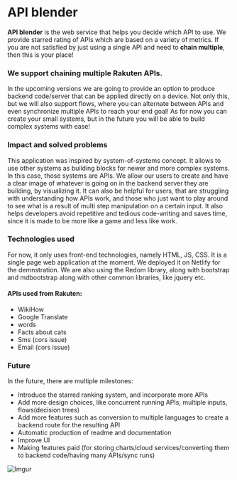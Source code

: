 # API blender
**API blender** is the web service that helps you decide which API to use. We provide starred rating of APIs which are based on a variety of metrics. If you are not satisfied by just using a single API and need to **chain multiple**, then this is your place! 

### We support chaining multiple Rakuten APIs. 

In the upcoming versions we are going to provide an option to produce backend code/server that can be applied directly on a device. Not only this, but we will also support flows, where you can alternate between APIs and even synchronize multiple APIs to reach your end goal! As for now you can create your small systems, but in the future you will be able to build complex systems with ease!

### Impact and solved problems
This application was inspired by system-of-systems concept. It allows to use other systems as building blocks for newer and more complex systems. In this case, those systems are APIs. 
We allow our users to create and have a clear image of whatever is going on in the backend server they are building, by visualizing it. It can also be helpful for users, that are struggling with understanding how APIs work, and those who just want to play around to see what is a result of multi step manipulation on a certain input. It also helps developers avoid repetitive and tedious code-writing and saves time, since it is made to be more like a game and less like work.
### Technologies used
For now, it only uses front-end technologies, namely HTML, JS, CSS. It is a single page web application at the moment. We deployed it on Netlify for the demnstration. We are also using the Redom library, along with bootstrap and mdbootstrap along with other common libraries, like jquery etc.
#### APIs used from Rakuten:
* WikiHow
* Google Translate
* words
* Facts about cats
* Sms (cors issue)
* Email (cors issue)
### Future
In the future, there are multiple milestones: 
* Introduce the starred ranking system, and incorporate more APIs
* Add more design choices, like concurrent running APIs, multiple inputs, flows(decision trees)
* Add more features such as  conversion to multiple languages to create a backend route for the resulting API
* Automatic production of readme and documentation
* Improve UI
* Making features paid (for storing charts/cloud services/converting them to backend code/having many APIs/sync runs)

![Imgur](https://i.imgur.com/OkQ3vwV.gif)
